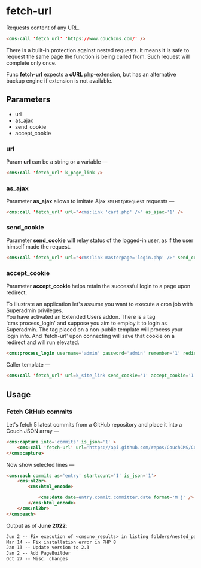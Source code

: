 # fetch-url

Requests content of any URL.
```html
<cms:call 'fetch_url' 'https://www.couchcms.com/' />
```
There is a built-in protection against nested requests. It means it is safe to request the same page the function is being called from. Such request will complete only once.

Func **fetch-url** expects a **cURL** php-extension, but has an alternative backup engine if extension is not available.

## Parameters

* url
* as_ajax
* send_cookie
* accept_cookie


### url

Param **url** can be a string or a variable &mdash;
```html
<cms:call 'fetch_url' k_page_link />
```

### as_ajax

Parameter **as_ajax** allows to imitate Ajax `XMLHttpRequest` requests  &mdash;
```html
<cms:call 'fetch_url' url="<cms:link 'cart.php' />" as_ajax='1' />
```

### send_cookie

Parameter **send_cookie** will relay status of the logged-in user, as if the user himself made the request.
```html
<cms:call 'fetch_url' url="<cms:link masterpage='login.php' />" send_cookie='1' />
```

### accept_cookie

Parameter **accept_cookie** helps retain the successful login to a page upon redirect.

To illustrate an application let's assume you want to execute a cron job with Superadmin privileges.<br>
You have activated an Extended Users addon. There is a tag 'cms:process_login' and suppose you aim to employ it to login as Superadmin. The tag placed on a non-public template will process your login info. And 'fetch-url' upon connecting will save that cookie on a redirect and will run elevated.
```html
<cms:process_login username='admin' password='admin' remember='1' redirect='1' />
```
Caller template &mdash;
```html
<cms:call 'fetch_url' url=k_site_link send_cookie='1' accept_cookie='1' />
```

## Usage

### Fetch GitHub commits

Let's fetch 5 latest commits from a GitHub repository and place it into a Couch JSON array &mdash;
```html
<cms:capture into='commits' is_json='1' >
    <cms:call 'fetch-url' url='https://api.github.com/repos/CouchCMS/CouchCMS/commits?per_page=5' />
</cms:capture>
```
Now show selected lines &mdash;
```html
<cms:each commits as='entry' startcount='1' is_json='1'>
    <cms:nl2br>
        <cms:html_encode>

            <cms:date date=entry.commit.committer.date format='M j' /> -- <cms:show entry.commit.message />
        </cms:html_encode>
    </cms:nl2br>
</cms:each>
```
Output as of **June 2022**:
```txt
Jun 2 -- Fix execution of <cms:no_results> in listing folders/nested_pages
Mar 14 -- Fix installation error in PHP 8
Jan 13 -- Update version to 2.3
Jan 2 -- Add PageBuilder
Oct 27 -- Misc. changes
```
